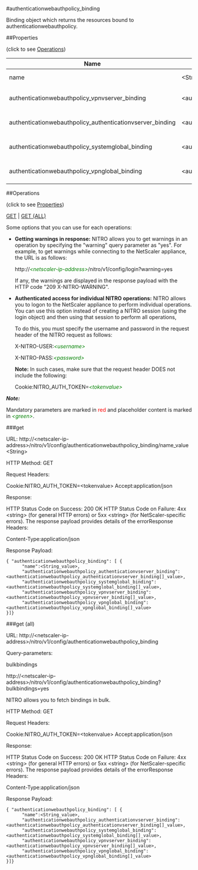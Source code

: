 #authenticationwebauthpolicy_binding

Binding object which returns the resources bound to authenticationwebauthpolicy.


##Properties 
<span>(click to see [Operations](#operations))</span>


<table><thead><tr><th>Name</th><th> Data Type</th><th> Permissions</th><th>Description</th></tr></thead><tbody><tr><td>name</td><td>&lt;String></td><td>Read-write</td><td>Name of the WebAuth policy.&lt;br>Minimum length = 1</td><tr><tr><td>authenticationwebauthpolicy_vpnvserver_binding</td><td>&lt;authenticationwebauthpolicy_vpnvserver_binding[]></td><td>Read-only</td><td>vpnvserver that can be bound to authenticationwebauthpolicy.</td><tr><tr><td>authenticationwebauthpolicy_authenticationvserver_binding</td><td>&lt;authenticationwebauthpolicy_authenticationvserver_binding[]></td><td>Read-only</td><td>authenticationvserver that can be bound to authenticationwebauthpolicy.</td><tr><tr><td>authenticationwebauthpolicy_systemglobal_binding</td><td>&lt;authenticationwebauthpolicy_systemglobal_binding[]></td><td>Read-only</td><td>systemglobal that can be bound to authenticationwebauthpolicy.</td><tr><tr><td>authenticationwebauthpolicy_vpnglobal_binding</td><td>&lt;authenticationwebauthpolicy_vpnglobal_binding[]></td><td>Read-only</td><td>vpnglobal that can be bound to authenticationwebauthpolicy.</td><tr></tbody></table>
##Operations 
<span>(click to see [Properties](#properties))</span>


[GET](#get) | [GET (ALL)](#get-(all))


Some options that you can use for each operations:
<ul><li><p><b>Getting warnings in response:</b> NITRO allows you to get warnings in an operation by specifying the "warning" query parameter as "yes". For example, to get warnings while connecting to the NetScaler appliance, the URL is as follows:</p><p>http://<span style="color:green;font-style:italic;">&lt;netscaler-ip-address&gt;</span>/nitro/v1/config/login?warning=yes</p><p>If any, the warnings are displayed in the response payload with the HTTP code "209 X-NITRO-WARNING".</p></li><li><p><b>Authenticated access for individual NITRO operations:</b> NITRO allows you to logon to the NetScaler appliance to perform individual operations. You can use this option instead of creating a NITRO session (using the login object) and then using that session to perform all operations,</p><p>To do this, you must specify the username and password in the request header of the NITRO request as follows:</p><p>X-NITRO-USER:<span style="color:green;font-style:italic;">&lt;username&gt;</span></p><p>X-NITRO-PASS:<span style="color:green;font-style:italic;">&lt;password&gt;</span></p><p><b>Note:</b> In such cases, make sure that the request header DOES not include the following:</p><p>Cookie:NITRO_AUTH_TOKEN=<span style="color:green;font-style:italic;">&lt;tokenvalue&gt;</span></p></li></ul>



***Note:*** 
Mandatory parameters are marked in <span style="color:#FF0000;">red</span> and placeholder content is marked in <span style="color:green;font-style:italic">&lt;green&gt;</span>.

###get



URL: http://&lt;netscaler-ip-address&gt;/nitro/v1/config/authenticationwebauthpolicy_binding/name_value&lt;String&gt;
HTTP Method: GET
Request Headers:

Cookie:NITRO_AUTH_TOKEN=&lt;tokenvalue&gt;Accept:application/json

Response:
HTTP Status Code on Success: 200 OKHTTP Status Code on Failure: 4xx &lt;string&gt; (for general HTTP errors) or 5xx &lt;string&gt; (for NetScaler-specific errors). The response payload provides details of the errorResponse Headers:

Content-Type:application/json

Response Payload: ```{ "authenticationwebauthpolicy_binding": [ {      "name":<String_value>,      "authenticationwebauthpolicy_authenticationvserver_binding":<authenticationwebauthpolicy_authenticationvserver_binding[]_value>,      "authenticationwebauthpolicy_systemglobal_binding":<authenticationwebauthpolicy_systemglobal_binding[]_value>,      "authenticationwebauthpolicy_vpnvserver_binding":<authenticationwebauthpolicy_vpnvserver_binding[]_value>,      "authenticationwebauthpolicy_vpnglobal_binding":<authenticationwebauthpolicy_vpnglobal_binding[]_value>}]}```



###get (all)



URL: http://&lt;netscaler-ip-address&gt;/nitro/v1/config/authenticationwebauthpolicy_binding
Query-parameters:
bulkbindings
http://&lt;netscaler-ip-address&gt;/nitro/v1/config/authenticationwebauthpolicy_binding?bulkbindings=yes
NITRO allows you to fetch bindings in bulk.



HTTP Method: GET
Request Headers:

Cookie:NITRO_AUTH_TOKEN=&lt;tokenvalue&gt;Accept:application/json

Response:
HTTP Status Code on Success: 200 OKHTTP Status Code on Failure: 4xx &lt;string&gt; (for general HTTP errors) or 5xx &lt;string&gt; (for NetScaler-specific errors). The response payload provides details of the errorResponse Headers:

Content-Type:application/json

Response Payload: ```{ "authenticationwebauthpolicy_binding": [ {      "name":<String_value>,      "authenticationwebauthpolicy_authenticationvserver_binding":<authenticationwebauthpolicy_authenticationvserver_binding[]_value>,      "authenticationwebauthpolicy_systemglobal_binding":<authenticationwebauthpolicy_systemglobal_binding[]_value>,      "authenticationwebauthpolicy_vpnvserver_binding":<authenticationwebauthpolicy_vpnvserver_binding[]_value>,      "authenticationwebauthpolicy_vpnglobal_binding":<authenticationwebauthpolicy_vpnglobal_binding[]_value>}]}```



